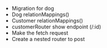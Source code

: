- Migration for dog
- Dog relationMappings()
- Customer relationMappings()
- customerRouter show endpoint (/:id)
- Make the fetch request
- Create a nested router to post